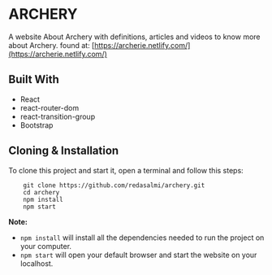 # ARCHERY

A website About Archery with definitions, articles and videos to know more about Archery. found at: [https://archerie.netlify.com/](https://archerie.netlify.com/)

## Built With

- React
- react-router-dom
- react-transition-group
- Bootstrap

## Cloning & Installation

To clone this project and start it, open a terminal and follow this steps:

```
	git clone https://github.com/redasalmi/archery.git
	cd archery
	npm install
	npm start
```

**Note:**
* `npm install` will install all the dependencies needed to run the project on your computer.
* `npm start` will open your default browser and start the website on your localhost.
